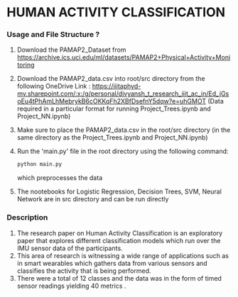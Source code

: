 # HUMAN ACTIVITY CLASSIFICATION

### Usage and File Structure ?
1. Download the PAMAP2_Dataset from https://archive.ics.uci.edu/ml/datasets/PAMAP2+Physical+Activity+Monitoring
2. Download the PAMAP2_data.csv into root/src directory from the following OneDrive Link : https://iiitaphyd-my.sharepoint.com/:x:/g/personal/divyansh_t_research_iiit_ac_in/Ed_jGsoEu4tPhAmLhMebrykB6cOKKqFh2XBfDsefnY5dqw?e=uhGMOT
   (Data required in a particular format for running Project_Trees.ipynb and Project_NN.ipynb)
3. Make sure to place the PAMAP2_data.csv in the root/src directory (in the same directory as the Project_Trees.ipynb and Project_NN.ipynb)
4. Run the 'main.py' file in the root directory using the following command:
   ```python
   python main.py
   ```
   which preprocesses the data

5. The nootebooks for Logistic Regression, Decision Trees, SVM, Neural Network are in src directory and can be run directly

### Description
1. The research paper on Human Activity Classification is an exploratory paper that explores different classification models which run over the IMU sensor data of the participants. 
2. This area of research is witnessing a wide range of applications such as in smart wearables which gathers data from various sensors and classifies the activity that is being performed.  
3. There were a total of 12 classes and the data was in the form of timed sensor readings yielding 40 metrics . 
